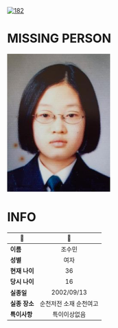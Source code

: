 [![182](https://img.shields.io/badge/%EC%8B%A4%EC%A2%85%EC%8B%A0%EA%B3%A0%EB%8A%94%20%EA%B5%AD%EB%B2%88%EC%97%86%EC%9D%B4-182-blue)](http://safe182.go.kr/index.do)

# MISSING PERSON

<img src="./missing_person.jpg">

# INFO

|🔑|💎|
|--|:--:|
|**이름**|조수민|
|**성별**|여자|
|**현재 나이**|36|
|**당시 나이**|16|
|**실종일**|2002/09/13|
|**실종 장소**|순천저전 소재 순천여고|
|**특이사항**|특이이상없음|
